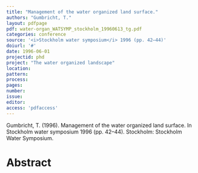 ```yaml
---
title: "Management of the water organized land surface."
authors: "Gumbricht, T."
layout: pdfpage
pdf: water-organ_WATSYMP_stockholm_19960613_tg.pdf
categories: conference
source: '<i>Stockholm water symposium</i> 1996 (pp. 42–44)'
doiurl: '#'
date: 1996-06-01
projectid: phd
project: "The water organized landscape"
location:
pattern:
process:
pages:
number:
issue:
editor:
access: 'pdfaccess'
---
```


Gumbricht, T. (1996). Management of the water organized land surface. In Stockholm water symposium 1996 (pp. 42–44). Stockholm: Stockholm Water Symposium.

<h1 class='foot-description'>Abstract</h1>
